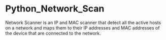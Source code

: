 # Python_Network_Scan
Network Scanner is an IP and MAC scanner that detect all the active hosts on a network and maps them to their IP addresses and MAC addresses of the device that are connected to the network.

